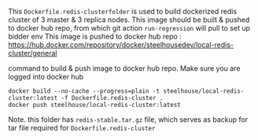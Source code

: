 This `Dockerfile.redis-clusterfolder` is used to build dockerized redis cluster of 3 master & 3 replica nodes.
This image should be built & pushed to docker hub repo, from which git action `run-regression` will pull to set up bidder env
This image is pushed to docker hub repo : https://hub.docker.com/repository/docker/steelhousedev/local-redis-cluster/general

command to build & push image to docker hub repo. Make sure you are logged into docker hub
```
docker build --no-cache --progress=plain -t steelhouse/local-redis-cluster:latest -f Dockerfile.redis-cluster .
docker push steelhouse/local-redis-cluster:latest
```


Note. this folder has `redis-stable.tar.gz` file, which serves as backup for tar file required for `Dockerfile.redis-cluster`